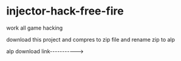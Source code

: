 # injector-hack-free-fire
work all game  hacking

download this project and compres to zip file and rename zip to alp


alp download link----------->
